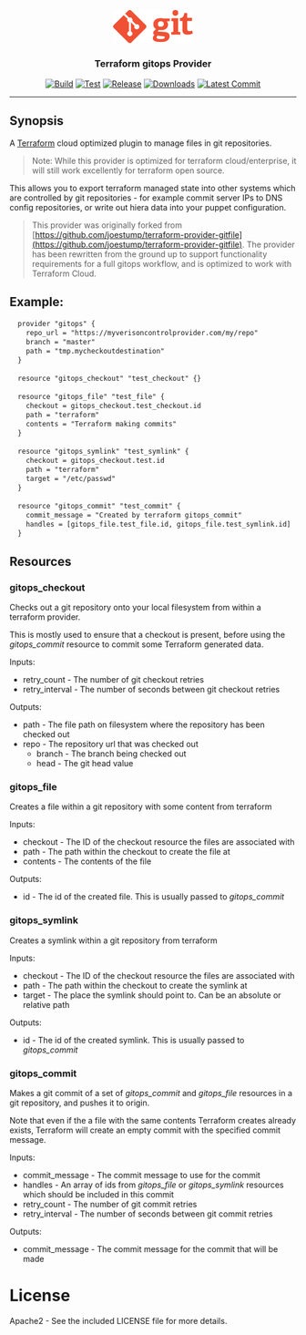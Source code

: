 <p align="center">
  <img src="git.png" alt="gitops provider" width="140"/>

  <h3 align="center">Terraform gitops Provider</h3>

  <p align="center">
    <a href="https://github.com/tyler-technologies/terraform-provider-gitops/actions?query=workflow%3Abuild"><img alt="Build" src="https://github.com/tyler-technologies/terraform-provider-gitops/workflows/build/badge.svg"></a>
    <a href="https://github.com/tyler-technologies/terraform-provider-gitops/actions?query=workflow%3Atest"><img alt="Test" src="https://github.com/tyler-technologies/terraform-provider-gitops/workflows/test/badge.svg"></a>
    <a href="https://github.com/tyler-technologies/terraform-provider-gitops/releases/latest"><img alt="Release" src="https://img.shields.io/github/v/release/tyler-technologies/terraform-provider-gitops"></a>
    <a href="https://github.com/tyler-technologies/terraform-provider-gitops/releases/latest"><img alt="Downloads" src="https://img.shields.io/github/downloads/tyler-technologies/terraform-provider-gitops/total?color=orange"></a>
    <a href="https://github.com/tyler-technologies/terraform-provider-gitops/tree/checkout-tfe-support"><img alt="Latest Commit" src="https://img.shields.io/github/last-commit/tyler-technologies/terraform-provider-gitops?color=ff69b4"></a>
  </p>
</p>

---

## Synopsis

A [Terraform](http://terraform.io) cloud optimized plugin to manage files in git repositories.
> Note: While this provider is optimized for terraform cloud/enterprise, it will still work excellently for terraform open source. 

This allows you to export terraform managed state into other systems which are controlled
by git repositories - for example commit server IPs to DNS config repositories,
or write out hiera data into your puppet configuration.

> This provider was originally forked from [https://github.com/joestump/terraform-provider-gitfile](https://github.com/joestump/terraform-provider-gitfile). The provider has been rewritten from the ground up to support functionality requirements for a full gitops workflow, and is optimized to work with Terraform Cloud. 

## Example:
```hcl
  provider "gitops" {
    repo_url = "https://myverisoncontrolprovider.com/my/repo"
    branch = "master"
    path = "tmp.mycheckoutdestination"
  }

  resource "gitops_checkout" "test_checkout" {}

  resource "gitops_file" "test_file" {
    checkout = gitops_checkout.test_checkout.id
    path = "terraform"
    contents = "Terraform making commits"
  }

  resource "gitops_symlink" "test_symlink" {
    checkout = gitops_checkout.test.id
    path = "terraform"
    target = "/etc/passwd"
  }

  resource "gitops_commit" "test_commit" {
    commit_message = "Created by terraform gitops_commit"
    handles = [gitops_file.test_file.id, gitops_file.test_symlink.id]
  }
```

## Resources

### gitops_checkout

Checks out a git repository onto your local filesystem from within a terraform provider.

This is mostly used to ensure that a checkout is present, before using the _gitops_commit_
resource to commit some Terraform generated data.

Inputs:
  - retry_count - The number of git checkout retries
  - retry_interval - The number of seconds between git checkout retries
  
Outputs:
  - path - The file path on filesystem where the repository has been checked out
  - repo - The repository url that was checked out
	- branch - The branch being checked out
	- head - The git head value

### gitops_file

Creates a file within a git repository with some content from terraform

Inputs:
  - checkout - The ID of the checkout resource the files are associated with
  - path - The path within the checkout to create the file at
  - contents - The contents of the file

Outputs:
  - id - The id of the created file. This is usually passed to _gitops_commit_

### gitops_symlink

Creates a symlink within a git repository from terraform

Inputs:
  - checkout - The ID of the checkout resource the files are associated with
  - path - The path within the checkout to create the symlink at
  - target - The place the symlink should point to. Can be an absolute or relative path

Outputs:
  - id - The id of the created symlink. This is usually passed to _gitops_commit_

### gitops_commit

Makes a git commit of a set of _gitops_commit_ and _gitops_file_ resources in a git
repository, and pushes it to origin.

Note that even if the a file with the same contents Terraform creates already exists,
Terraform will create an empty commit with the specified commit message.

Inputs:
  - commit_message - The commit message to use for the commit
  - handles - An array of ids from _gitops_file_ or _gitops_symlink_ resources which should be included in this commit
  - retry_count - The number of git commit retries
  - retry_interval - The number of seconds between git commit retries

Outputs:
  - commit_message - The commit message for the commit that will be made

# License

Apache2 - See the included LICENSE file for more details.

